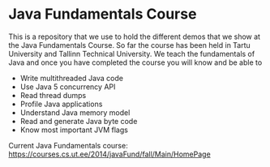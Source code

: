 Java Fundamentals Course
========================

This is a repository that we use to hold the different demos that we show at the Java Fundamentals Course. So far the course has been held in Tartu University and Tallinn Technical University. We teach the fundamentals of Java and once you have completed the course you will know and be able to

* Write multithreaded Java code
* Use Java 5 concurrency API
* Read thread dumps
* Profile Java applications
* Understand Java memory model
* Read and generate Java byte code
* Know most important JVM flags

Current Java Fundamentals course:
https://courses.cs.ut.ee/2014/javaFund/fall/Main/HomePage
